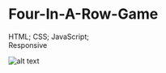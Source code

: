 # Four-In-A-Row-Game
HTML; CSS; JavaScript;
<br/>
Responsive 

![alt text](https://res.cloudinary.com/dyy8fcstp/image/upload/v1583329686/ViewGame_jxt4rr.gif)
